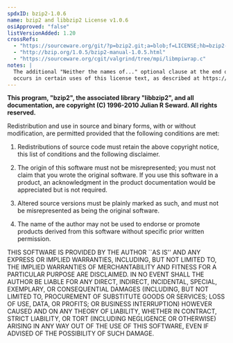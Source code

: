 ```yaml
---
spdxID: bzip2-1.0.6
name: bzip2 and libbzip2 License v1.0.6
osiApproved: "false"
listVersionAdded: 1.20
crossRefs: 
  - "https://sourceware.org/git/?p=bzip2.git;a=blob;f=LICENSE;hb=bzip2-1.0.6"
  - "http://bzip.org/1.0.5/bzip2-manual-1.0.5.html"
  - "https://sourceware.org/cgit/valgrind/tree/mpi/libmpiwrap.c"
notes: |
  The additional "Neither the names of..." optional clause at the end of the license
  occurs in certain uses of this license text, as described at https://github.com/spdx/license-list-XML/issues/2271
---
```


**This program, "bzip2", the associated library "libbzip2", and all documentation, are copyright (C) 1996-2010 Julian R Seward. All rights reserved.**

Redistribution and use in source and binary forms, with or without modification, are permitted provided that the following conditions are met:

1. Redistributions of source code must retain the above copyright notice, this list of conditions and the following disclaimer.

2. The origin of this software must not be misrepresented; you must not claim that you wrote the original software. If you use this software in a product, an acknowledgment in the product documentation would be appreciated but is not required.

3. Altered source versions must be plainly marked as such, and must not be misrepresented as being the original software.

4. The name of the author may not be used to endorse or promote products derived from this software without specific prior written permission.

THIS SOFTWARE IS PROVIDED BY THE AUTHOR ``AS IS'' AND ANY EXPRESS OR IMPLIED WARRANTIES, INCLUDING, BUT NOT LIMITED TO, THE IMPLIED WARRANTIES OF MERCHANTABILITY AND FITNESS FOR A PARTICULAR PURPOSE ARE DISCLAIMED. IN NO EVENT SHALL THE AUTHOR BE LIABLE FOR ANY DIRECT, INDIRECT, INCIDENTAL, SPECIAL, EXEMPLARY, OR CONSEQUENTIAL DAMAGES (INCLUDING, BUT NOT LIMITED TO, PROCUREMENT OF SUBSTITUTE GOODS OR SERVICES; LOSS OF USE, DATA, OR PROFITS; OR BUSINESS INTERRUPTION) HOWEVER CAUSED AND ON ANY THEORY OF LIABILITY, WHETHER IN CONTRACT, STRICT LIABILITY, OR TORT (INCLUDING NEGLIGENCE OR OTHERWISE) ARISING IN ANY WAY OUT OF THE USE OF THIS SOFTWARE, EVEN IF ADVISED OF THE POSSIBILITY OF SUCH DAMAGE.
